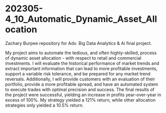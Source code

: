 # 202305-4_10_Automatic_Dynamic_Asset_Allocation
Zachary Burpee repository for Adv. Big Data Analytics &amp; Ai final project. 
  
My project aims to automate the tedious,  and often highly-skilled, process of dynamic asset allocation - with respect to retail and commercial investments. I will evaluate the historical performance of market trends and extract important information that can lead to more profitable investments, support a variable risk tolerance, and be prepared for any market trend reversals. Additionally, I will provide customers with an evaluation of their portfolio, provide a more profitable spread, and have an automated system to execute trades with optimal precision and success. The final results of the project were successful, yielding an increase in profits year-over-year in excess of 100%. My strategy yielded a 121% return, while other allocation strategies only yielded a 10.5% return. 

